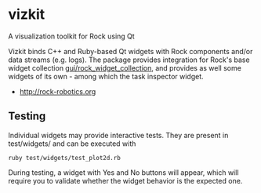 # vizkit

A visualization toolkit for Rock using Qt

Vizkit binds C++ and Ruby-based Qt widgets with Rock components and/or data
streams (e.g. logs). The package provides integration for Rock's base widget
collection [gui/rock_widget_collection](https://github.com/rock-core/gui-rock_widget_collection),
and provides as well some widgets of its own - among which the task inspector widget.

* http://rock-robotics.org

## Testing

Individual widgets may provide interactive tests. They are present in
test/widgets/ and can be executed with

~~~
ruby test/widgets/test_plot2d.rb
~~~

During testing, a widget with Yes and No buttons will appear, which will
require you to validate whether the widget behavior is the expected one.

